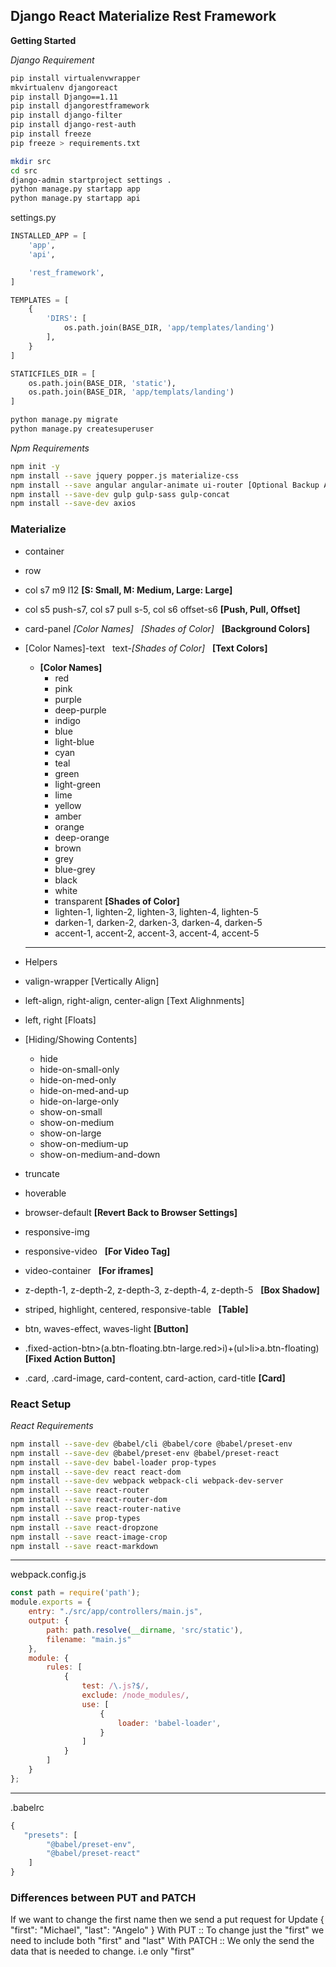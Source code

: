 ## Django React Materialize Rest Framework ##
**Getting Started**

*Django Requirement*
```bash
pip install virtualenvwrapper
mkvirtualenv djangoreact
pip install Django==1.11
pip install djangorestframework
pip install django-filter
pip install django-rest-auth
pip install freeze
pip freeze > requirements.txt

mkdir src
cd src
django-admin startproject settings .
python manage.py startapp app
python manage.py startapp api
```

settings.py
```python
INSTALLED_APP = [
    'app',
    'api',

    'rest_framework',
]

TEMPLATES = [
    {
        'DIRS': [
            os.path.join(BASE_DIR, 'app/templates/landing')
        ],
    }
]

STATICFILES_DIR = [
    os.path.join(BASE_DIR, 'static'),
    os.path.join(BASE_DIR, 'app/templats/landing')
]
```

```bash
python manage.py migrate
python manage.py createsuperuser
```

*Npm Requirements*
```bash
npm init -y
npm install --save jquery popper.js materialize-css
npm install --save angular angular-animate ui-router [Optional Backup Angular JS 1.0]
npm install --save-dev gulp gulp-sass gulp-concat
npm install --save-dev axios
```

### Materialize ### 
* container
* row
* col s7 m9 l12  **[S: Small, M: Medium, Large: Large]**
* col s5 push-s7, col s7 pull s-5, col s6 offset-s6 **[Push, Pull, Offset]**
* card-panel *[Color Names]* &nbsp; *[Shades of Color]* &nbsp; **[Background Colors]**
* [Color Names]-text &nbsp; text-*[Shades of Color]* &nbsp; **[Text Colors]**
    * **[Color Names]**
        * red
        * pink
        * purple
        * deep-purple
        * indigo
        * blue
        * light-blue
        * cyan
        * teal
        * green
        * light-green
        * lime
        * yellow
        * amber
        * orange
        * deep-orange
        * brown
        * grey
        * blue-grey
        * black
        * white
        * transparent
    **[Shades of Color]**
        * lighten-1, lighten-2, lighten-3, lighten-4, lighten-5
        * darken-1, darken-2, darken-3, darken-4, darken-5
        * accent-1, accent-2, accent-3, accent-4, accent-5
    ***

* Helpers
* valign-wrapper [Vertically Align]
* left-align, right-align, center-align [Text Alighnments]
* left, right [Floats]
* [Hiding/Showing Contents]
    * hide 
    * hide-on-small-only 
    * hide-on-med-only
    * hide-on-med-and-up 
    * hide-on-large-only
    * show-on-small
    * show-on-medium
    * show-on-large
    * show-on-medium-up
    * show-on-medium-and-down
* truncate
* hoverable
* browser-default **[Revert Back to Browser Settings]**
* responsive-img
* responsive-video  &nbsp; **[For Video Tag]**
* video-container &nbsp; **[For iframes]** 
* z-depth-1, z-depth-2, z-depth-3, z-depth-4, z-depth-5 &nbsp; **[Box Shadow]**
* striped, highlight, centered, responsive-table &nbsp; **[Table]**
* btn, waves-effect, waves-light **[Button]**
* .fixed-action-btn>(a.btn-floating.btn-large.red>i)+(ul>li>a.btn-floating) **[Fixed Action Button]**
* .card, .card-image, card-content, card-action, card-title **[Card]**

### React Setup ###
*React Requirements*
```bash
npm install --save-dev @babel/cli @babel/core @babel/preset-env 
npm install --save-dev @babel/preset-env @babel/preset-react
npm install --save-dev babel-loader prop-types
npm install --save-dev react react-dom 
npm install --save-dev webpack webpack-cli webpack-dev-server
npm install --save react-router
npm install --save react-router-dom
npm install --save react-router-native
npm install --save prop-types
npm install --save react-dropzone
npm install --save react-image-crop
npm install --save react-markdown
```

***

webpack.config.js
```js
const path = require('path');
module.exports = {
    entry: "./src/app/controllers/main.js",
    output: {
        path: path.resolve(__dirname, 'src/static'),
        filename: "main.js"
    },
    module: {
        rules: [
            {
                test: /\.js?$/,
                exclude: /node_modules/,
                use: [
                    {
                        loader: 'babel-loader',
                    }
                ]
            }
        ]
    }
};
```

***

.babelrc
```js
{
   "presets": [
        "@babel/preset-env",
        "@babel/preset-react"
    ]
}
```

### Differences between PUT and PATCH ###
If we want to change the first name then we send a put request for Update
{ "first": "Michael", "last": "Angelo" }
With PUT :: To change just the "first" we need to include both "first" and "last"
With PATCH :: We only the send the data that is needed to change. i.e only "first"